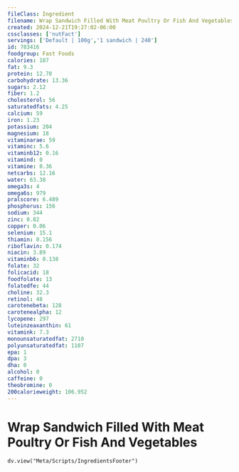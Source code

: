 ```yaml
---
fileClass: Ingredient
filename: Wrap Sandwich Filled With Meat Poultry Or Fish And Vegetables
created: 2024-12-21T19:27:02-06:00
cssclasses: ['nutFact']
servings: ['Default | 100g','1 sandwich | 240']
id: 783416
foodgroup: Fast Foods
calories: 187
fat: 9.3
protein: 12.78
carbohydrate: 13.36
sugars: 2.12
fiber: 1.2
cholesterol: 56
saturatedfats: 4.25
calcium: 59
iron: 1.23
potassium: 204
magnesium: 18
vitaminarae: 59
vitaminc: 5.6
vitaminb12: 0.16
vitamind: 0
vitamine: 0.36
netcarbs: 12.16
water: 63.38
omega3s: 4
omega6s: 979
pralscore: 6.489
phosphorus: 156
sodium: 344
zinc: 0.82
copper: 0.06
selenium: 15.1
thiamin: 0.156
riboflavin: 0.174
niacin: 3.89
vitaminb6: 0.138
folate: 32
folicacid: 18
foodfolate: 13
folatedfe: 44
choline: 32.3
retinol: 48
carotenebeta: 128
carotenealpha: 12
lycopene: 297
luteinzeaxanthin: 61
vitamink: 7.3
monounsaturatedfat: 2710
polyunsaturatedfat: 1107
epa: 1
dpa: 3
dha: 0
alcohol: 0
caffeine: 0
theobromine: 0
200calorieweight: 106.952
---
```


# Wrap Sandwich Filled With Meat Poultry Or Fish And Vegetables

```dataviewjs
dv.view("Meta/Scripts/IngredientsFooter")
```